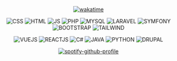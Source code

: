 
<div align="center">
  
  [![wakatime](https://wakatime.com/badge/user/9cb45756-5907-4e13-97ff-1ac04bc1bd58.svg)](https://wakatime.com/@9cb45756-5907-4e13-97ff-1ac04bc1bd58)
  
  
  ![CSS](https://img.shields.io/badge/CSS-30abe1)
  ![HTML](https://img.shields.io/badge/HTML-f06b30)
  ![JS](https://img.shields.io/badge/JS-8ed11e)
  ![PHP](https://img.shields.io/badge/PHP-7277ac)
  ![MYSQL](https://img.shields.io/badge/MYSQL-f29010)
  ![LARAVEL](https://img.shields.io/badge/LARAVEL-FF2D20)
  ![SYMFONY](https://img.shields.io/badge/SYMFONY-000000)
  ![BOOTSTRAP](https://img.shields.io/badge/BOOTSTRAP-7952B3)
  ![TAILWIND](https://img.shields.io/badge/TAILWIND-06B6D4)
    
  ![VUEJS](https://img.shields.io/badge/VUEJS-4FC08D)
  ![REACTJS](https://img.shields.io/badge/REACTJS-61DAFB)
  ![C#](https://img.shields.io/badge/C%23-1c9824)
  ![JAVA](https://img.shields.io/badge/JAVA-007396)
  ![PYTHON](https://img.shields.io/badge/PYTHON-3776AB)
  ![DRUPAL](https://img.shields.io/badge/DRUPAL-0678BE)
  
[![spotify-github-profile](https://spotify-github-profile.vercel.app/api/view?uid=399quvb1w87kbn7tep2vswmy4&cover_image=true&theme=novatorem&bar_color=53b14f&bar_color_cover=true)](https://github.com/kittinan/spotify-github-profile)
  
    
</div>

